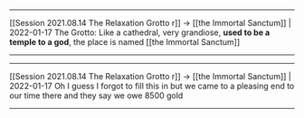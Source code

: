 #

---

[[Session 2021.08.14 The Relaxation Grotto r]] -> [[the Immortal Sanctum]] | 2022-01-17
The Grotto: Like a cathedral, very grandiose, **used to be a temple to a god**, the place is named [[the Immortal Sanctum]]

---


---

[[Session 2021.08.14 The Relaxation Grotto r]] -> [[the Immortal Sanctum]] | 2022-01-17
Oh I guess I forgot to fill this in but we came to a pleasing end to our time there and they say we owe 8500 gold

---

